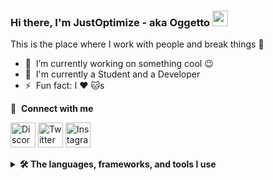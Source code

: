 ### Hi there, I'm JustOptimize - aka Oggetto <img src="https://media.giphy.com/media/hvRJCLFzcasrR4ia7z/giphy.gif" width="25px"></img>
This is the place where I work with people and break things :rofl:

- 🔭 &nbsp;I’m currently working on something cool :wink:
- 💼 &nbsp;I'm currently a Student and a Developer
- ⚡ &nbsp;Fun fact: I :heart: :cat:s


🔗 &nbsp;**Connect with me**

<a href="https://discord.com/users/619203349954166804"><img src="https://skillicons.dev/icons?theme=dark&i=discord" width="40" height="40" title="Discord"></a>
<a href="https://twitter.com/JustOptimize"><img src="https://skillicons.dev/icons?theme=dark&i=twitter" width="40" height="40" title="Twitter"></a>
<a href="https://www.instagram.com/justoptimize.dll/"><img src="https://skillicons.dev/icons?theme=dark&i=instagram" width="40" height="40" title="Instagram"></a>


<details>
  <summary><b>🛠️ The languages, frameworks, and tools I use</b></summary>
  <a href="https://developer.mozilla.org/en-US/docs/Web/JavaScript"><img src="https://skillicons.dev/icons?theme=dark&i=js" width="40" height="40" title="JavaScript"></a>
  <a href="https://developer.mozilla.org/en-US/docs/Web/HTML"><img src="https://skillicons.dev/icons?theme=dark&i=html" width="40" height="40" title="HTML"></a>
  <a href="https://developer.mozilla.org/en-US/docs/Web/CSS"><img src="https://skillicons.dev/icons?theme=dark&i=css" width="40" height="40" title="CSS"></a>
  <a href="https://www.php.net/"><img src="https://skillicons.dev/icons?theme=dark&i=php" width="40" height="40" title="PHP"></a>
  <a href="https://www.lua.org/"><img src="https://skillicons.dev/icons?theme=dark&i=lua" width="40" height="40" title="Lua"></a>
  <a href="https://www.python.org/"><img src="https://skillicons.dev/icons?theme=dark&i=py" width="40" height="40" title="Python"></a>
  <a href="https://docs.microsoft.com/en-us/dotnet/csharp/"><img src="https://skillicons.dev/icons?theme=dark&i=cs" width="40" height="40" title="C#"></a>
  <a href="#" target="_blank"><img src="https://media.discordapp.net/attachments/872913652171300875/1016720593309139044/line.png" alt="" width="40" height="40"></a>
  <a href="https://discord.js.org/#/"><img src="https://skillicons.dev/icons?theme=dark&i=bots" width="40" height="40" title="Discord.js"></a>
  <a href="https://unity.com/"><img src="https://skillicons.dev/icons?theme=dark&i=unity" width="40" height="40" title="Unity"></a>
  <a href="#" target="_blank"> <img src="https://media.discordapp.net/attachments/872913652171300875/1016720593309139044/line.png"></a>
  <a href="https://nodejs.org/en/"><img src="https://skillicons.dev/icons?theme=dark&i=nodejs" width="40" height="40" title="Node.js"></a>
  <a href="https://www.arduino.cc/"><img src="https://skillicons.dev/icons?theme=dark&i=arduino" width="40" height="40" title="Arduino"></a>
  <a href="https://code.visualstudio.com/"><img src="https://skillicons.dev/icons?theme=dark&i=vscode" width="40" height="40" title="Visual Studio Code"></a>
  <a href="https://git-scm.com/"><img src="https://skillicons.dev/icons?theme=dark&i=git" width="40" height="40" title="Git"></a>
  <a href="https://www.mysql.com/"><img src="https://skillicons.dev/icons?theme=dark&i=mysql" width="40" height="40" title="MySQL"></a>
</details>
